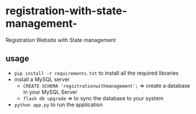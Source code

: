 # registration-with-state-management-
Registration Website with State management

## usage
- `pip install -r requirements.txt` to install all the required libraries
- install a MySQL server
  - `CREATE SCHEMA 'registrationwithmanagement';` => create a database in your MySQL Server  
  - `flask db upgrade` => to sync the database to your system
- `python app.py` to run the application
